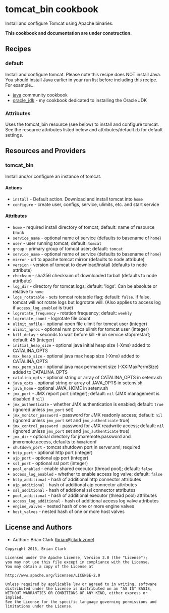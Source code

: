 # tomcat_bin cookbook

Install and configure Tomcat using Apache binaries.

**This cookbook and documentation are under construction.**

## Recipes
### default
Install and configure tomcat. Please note this recipe does NOT install Java.
You should install Java earlier in your run list before including this recipe.
For example...
* [java](https://supermarket.chef.io/cookbooks/java) community cookbook
* [oracle_jdk](https://github.com/bdclark/chef-oracle_jdk) - my cookbook dedicated
to installing the Oracle JDK

### Attributes
Uses the tomcat_bin resource (see below) to install and configure tomcat.
See the resource attributes listed below and attributes/default.rb for default settings.

## Resources and Providers

### tomcat_bin
Install and/or configure an instance of tomcat.

#### Actions
* `install` - Default action. Download and install tomcat into `home`
* `configure` - create user, configs, service, ulimits, etc. and start service

#### Attributes
* `home` - required install directory of tomcat; default: name of resource block
* `service_name` - optional name of service (defaults to basename of `home`)
* `user` - user running tomcat; default: `tomcat`
* `group` - primary group of tomcat user; default: `tomcat`
* `service_name` - optional name of service (defaults to basename of `home`)
* `mirror` - url to apache tomcat mirror (defaults to node attribute)
* `version` - version of tomcat to download/install (defaults to node attribute)
* `checksum` - sha256 checksum of downloaded tarball (defaults to node attribute)
* `log_dir` - directory for tomcat logs; default: 'logs'. Can be absolute or relative to `home`
* `logs_rotatable` - sets tomcat rotatable flag; default: `false`.
If false, tomcat will not rotate logs but logrotate will.
(Also applies to access log if `access_log_enabled` is true)
* `logrotate_frequency` - rotation frequency; default: `weekly`
* `logrotate_count` - logrotate file count
* `ulimit_nofile` - optional open file ulimit for tomcat user (integer)
* `ulimit_nproc` - optional num procs ulimit for tomcat user (integer)
* `kill_delay` - seconds to wait before kill -9 on service stop/restart; default: 45 (integer)
* `initial_heap_size` - optional java initial heap size (-Xms) added to CATALINA_OPTS
* `max_heap_size` - optional java max heap size (-Xmx) added to CATALINA_OPTS
* `max_perm_size` - optional java max permanent size (-XX:MaxPermSize) added to CATALINA_OPTS
* `catalina_opts` - optional string or array of CATALINA_OPTS in setenv.sh
* `java_opts` - optional string or array of JAVA_OPTS in setenv.sh
* `java_home` - optional JAVA_HOME in setenv.sh
* `jmx_port` - JMX report port (integer); default: `nil` (JMX management is disabled if `nil`)
* `jmx_authenticate` - whether JMX authentication is enabled; default: `true`
(ignored unless `jmx_port` set)
* `jmx_monitor_password` - password for JMX readonly access; default: `nil`
(ignored unless `jmx_port` set and `jmx_authenticate` true)
* `jmx_control_password` - password for JMX readwrite access; default: `nil`
(ignored unless `jmx_port` set and `jmx_authenticate` true)
* `jmx_dir` - optional directory for jmxremote.password and jmxremote.access,
defaults to `home`/conf
* `shutdown_port` - tomcat shutdown port in server.xml; required
* `http_port` - optional http port (integer)
* `ajp_port` - optional ajp port (integer)
* `ssl_port` - optional ssl port (integer)
* `pool_enabled` - enable shared executor (thread pool); default: `false`
* `access_log_enabled` - whether to enable access log valve; default: `false`
* `http_additional` - hash of additional http connector attributes
* `ajp_additional` - hash of additional ajp connector attributes
* `ssl_additional` - hash of addtional ssl connector attributes
* `pool_additional` - hash of additional executor (thread pool) attributes
* `access_log_additional` - hash of additional access log valve attributes
* `engine_valves` - nested hash of one or more engine valves
* `host_valves` - nested hash of one or more host valves

## License and Authors
- Author:: Brian Clark (brian@clark.zone)

```text
Copyright 2015, Brian Clark

Licensed under the Apache License, Version 2.0 (the "License");
you may not use this file except in compliance with the License.
You may obtain a copy of the License at

http://www.apache.org/licenses/LICENSE-2.0

Unless required by applicable law or agreed to in writing, software
distributed under the License is distributed on an "AS IS" BASIS,
WITHOUT WARRANTIES OR CONDITIONS OF ANY KIND, either express or implied.
See the License for the specific language governing permissions and
limitations under the License.
```
